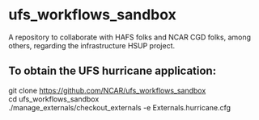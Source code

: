 # ufs_workflows_sandbox
A repository to collaborate with HAFS folks and NCAR CGD folks, among others, regarding the infrastructure HSUP project.

## To obtain the UFS hurricane application:
git clone https://github.com/NCAR/ufs_workflows_sandbox  
cd ufs_workflows_sandbox  
./manage_externals/checkout_externals -e Externals.hurricane.cfg  
